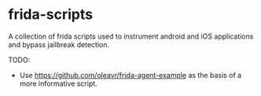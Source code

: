# frida-scripts

A collection of frida scripts used to instrument android and iOS applications and bypass jailbreak detection.

TODO:

- Use https://github.com/oleavr/frida-agent-example as the basis of a more informative script.